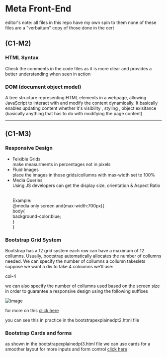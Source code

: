 # Meta Front-End

editor's note: all files in this repo have my own spin to them none of these files are a "verbaitum" copy of those done in the cert

## (C1-M2)

### HTML Syntax

Check the comments in the code files as it is more clear and provides a better understanding when seen in action

### DOM (document object model)
A tree structure representing HTML elements in a webpage, allowing JavaScript to interact with and modify the content dynamically.
It basically enables updating content whether it's visibility , styling , object exisitance (basically anything that has to do with modifying the page content)

<hr>

## (C1-M3)

### Responsive Design

<ul>

<li>
Felxible Grids<br>
make measurments in percentages not in pixels
</li>

<li>Fluid Images <br>
place the images in those grids/collumns with max-width set to 100%
</li>

<li>Media Queries<br>
Using JS developers can get the display size, orientation & Aspect Ratio<br>

<br>Example:<br>
@media only screen and(max-width:700px){<br>
    body{<br>
        background-color:blue;<br>
    }<br>
}<br>

</li>

</ul>

### Bootstrap Grid System

Bootstrap has a 12 grid system each row can have a maximum of 12 collumns. Usually, bootstrap automatically allocates the number of collumns needed. We can specify the number of collumns a collumn takeslets suppose we want a div to take 4 coloumns we'll use:

col-4

we can also specify the number of collumns used based on the screen size in order to guarantee a responsive design using the following suffixes

![image](https://github.com/user-attachments/assets/5a988c45-e865-4d1b-8d01-eca661026dc1)

for more on this <a href="https://getbootstrap.com/docs/4.0/layout/grid/">click here</a>

you can see this in practice in the bootstrapexplainedpt2.html file

### Bootstrap Cards and forms

as shown in the bootstrapexplainedpt3.html file we can use cards for a smoother layout
for more inputs and form control <a href="https://getbootstrap.com/docs/5.0/forms/form-control/">click here</a>









